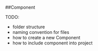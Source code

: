 ##Component

TODO:
- folder structure
- naming convention for files
- how to create a new Component
- how to include component into project
